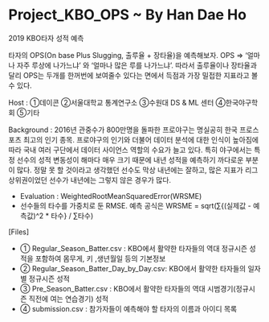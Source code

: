 # Project_KBO_OPS ~ By Han Dae Ho

2019 KBO타자 성적 예측

타자의 OPS(On base Plus Slugging, 출루율 + 장타율)을 예측해보자.
OPS => ‘얼마나 자주 루상에 나가느냐’ 와 ‘얼마나 많은 루를 나가느냐’.
따라서 출루율이나 장타율과 달리 OPS는 두개를 한꺼번에 보여줄수 있다는 면에서 득점과 가장 밀접한 지표라고 볼 수 있다.

Host : ①데이콘 ②서울대학교 통계연구소 ③수원대 DS & ML 센터 ④한국야구학회 ⑤기타

Background : 2016년 관중수가 800만명을 돌파한 프로야구는 명실공히 한국 프로스포츠 최고의 인기 종목.
프로야구의 인기와 더불어 데이터 분석에 대한 인식이 높아짐에 따라 국내 여러 구단에서 데이터 사이언스 역할의 수요가 늘고 있다.
특히 야구에서는 특정 선수의 성적 변동성이 해마다 매우 크기 때문에 내년 성적을 예측하기 까다로운 부분이 많다.
정말 못 할 것이라고 생각했던 선수도 막상 내년에는 잘하고, 많은 지표가 리그 상위권이었던 선수가 내년에는 그렇지 않은 경우가 많다.

- Evaluation : WeightedRootMeanSquaredError(WRSME)
- 선수들의 타수를 가중치로 둔 RMSE. 예측 공식은 WRSME = sqrt(∑{(실제값 - 예측값)^2 * 타수} / ∑타수)

[Files]
  - ① Regular_Season_Batter.csv : KBO에서 활약한 타자들의 역대 정규시즌 성적을 포함하여 몸무게, 키 ,생년월일 등의 기본정보
  - ② Regular_Season_Batter_Day_by_Day.csv: KBO에서 활약한 타자들의 일자 별 정규시즌 성적
  - ③ Pre_Season_Batter.csv : KBO에서 활약한 타자들의 역대 시범경기(정규시즌 직전에 여는 연습경기) 성적
  - ④ submission.csv : 참가자들이 예측해야 할 타자의 이름과 아이디 목록
